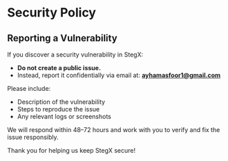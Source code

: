 # Security Policy

## Reporting a Vulnerability

If you discover a security vulnerability in StegX:

- **Do not create a public issue.**
- Instead, report it confidentially via email at: **ayhamasfoor1@gmail.com**

Please include:

- Description of the vulnerability
- Steps to reproduce the issue
- Any relevant logs or screenshots

We will respond within 48–72 hours and work with you to verify and fix the issue responsibly.

Thank you for helping us keep StegX secure!

